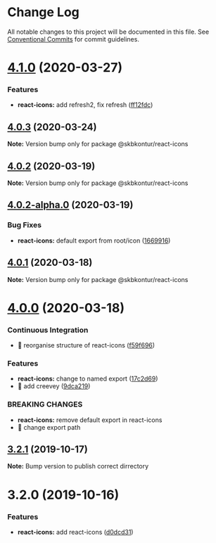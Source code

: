 # Change Log

All notable changes to this project will be documented in this file.
See [Conventional Commits](https://conventionalcommits.org) for commit guidelines.

# [4.1.0](https://git.skbkontur.ru/ui/ui-parking/compare/@skbkontur/react-icons@4.0.3...@skbkontur/react-icons@4.1.0) (2020-03-27)


### Features

* **react-icons:** add refresh2, fix refresh ([ff12fdc](https://git.skbkontur.ru/ui/ui-parking/commits/ff12fdc21ea0800aefd2ecd13e55cfd8a9a7429d))





## [4.0.3](https://git.skbkontur.ru/ui/ui-parking/compare/@skbkontur/react-icons@4.0.2...@skbkontur/react-icons@4.0.3) (2020-03-24)

**Note:** Version bump only for package @skbkontur/react-icons





## [4.0.2](https://git.skbkontur.ru/ui/ui-parking/compare/@skbkontur/react-icons@4.0.2-alpha.0...@skbkontur/react-icons@4.0.2) (2020-03-19)

**Note:** Version bump only for package @skbkontur/react-icons





## [4.0.2-alpha.0](https://git.skbkontur.ru/ui/ui-parking/compare/@skbkontur/react-icons@4.0.1...@skbkontur/react-icons@4.0.2-alpha.0) (2020-03-19)


### Bug Fixes

* **react-icons:** default export from root/icon ([1669916](https://git.skbkontur.ru/ui/ui-parking/commits/1669916322fabc98e1c41f657d2909017e89bd30))





## [4.0.1](https://git.skbkontur.ru/ui/ui-parking/compare/@skbkontur/react-icons@4.0.0...@skbkontur/react-icons@4.0.1) (2020-03-18)

**Note:** Version bump only for package @skbkontur/react-icons





# [4.0.0](https://git.skbkontur.ru/ui/ui-parking/compare/@skbkontur/react-icons@3.2.1...@skbkontur/react-icons@4.0.0) (2020-03-18)


### Continuous Integration

* 🎡 reorganise structure of react-icons ([f59f696](https://git.skbkontur.ru/ui/ui-parking/commits/f59f696c621641fa81da2e2cb7319d8b1acf2652))


### Features

* **react-icons:** change to named export ([17c2d69](https://git.skbkontur.ru/ui/ui-parking/commits/17c2d69c63509061e38ab5202be4ff620d14d252))
* 🎸 add creevey ([9dca219](https://git.skbkontur.ru/ui/ui-parking/commits/9dca21946f6f410a4c8262ff1685fc66bf3ab194))


### BREAKING CHANGES

* **react-icons:** remove default export in react-icons
* 🧨 change export path





## [3.2.1](https://git.skbkontur.ru/ui/ui-helpers/compare/@skbkontur/react-icons@3.2.0...@skbkontur/react-icons@3.2.1) (2019-10-17)

**Note:** Bump version to publish correct dirrectory

# 3.2.0 (2019-10-16)

### Features

- **react-icons:** add react-icons ([d0dcd31](https://git.skbkontur.ru/ui/ui-helpers/commits/d0dcd31))
